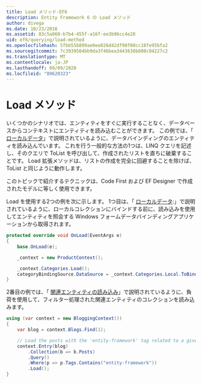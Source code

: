 ```yaml
---
title: Load メソッド-EF6
description: Entity Framework 6 の Load メソッド
author: divega
ms.date: 10/23/2016
ms.assetid: 03c5a069-b7b4-455f-a16f-ee3b96cc4e28
uid: ef6/querying/load-method
ms.openlocfilehash: 5fbb55b899ae0ee026d42df90f80cc18fe95bfa2
ms.sourcegitcommit: 7c3939504bb9da3f46bea3443638b808c04227c2
ms.translationtype: MT
ms.contentlocale: ja-JP
ms.lasthandoff: 09/09/2020
ms.locfileid: "89620323"
---
```

# <a name="the-load-method"></a>Load メソッド
いくつかのシナリオでは、エンティティをすぐに実行することなく、データベースからコンテキストにエンティティを読み込むことができます。 この例では、「 [ローカルデータ](xref:ef6/querying/local-data)」で説明されているように、データバインディングのエンティティを読み込んでいます。 これを行う一般的な方法の1つは、LINQ クエリを記述し、そのクエリで ToList を呼び出して、作成されたリストを直ちに破棄することです。 Load 拡張メソッドは、リストの作成を完全に回避することを除けば、ToList と同じように動作します。  

このトピックで紹介するテクニックは、Code First および EF Designer で作成されたモデルに等しく使用できます。  

Load を使用する2つの例を次に示します。 1つ目は、「 [ローカルデータ](xref:ef6/querying/local-data):」で説明されているように、ローカルコレクションにバインドする前に、読み込みを使用してエンティティを照会する Windows フォームデータバインディングアプリケーションから取得されます。  

``` csharp
protected override void OnLoad(EventArgs e)
{
    base.OnLoad(e);

    _context = new ProductContext();

    _context.Categories.Load();
    categoryBindingSource.DataSource = _context.Categories.Local.ToBindingList();
}
```  

2番目の例では、「 [関連エンティティの読み込み](xref:ef6/querying/related-data)」で説明されているように、負荷を使用して、フィルター処理された関連エンティティのコレクションを読み込みます。  

``` csharp
using (var context = new BloggingContext())
{
    var blog = context.Blogs.Find(1);

    // Load the posts with the 'entity-framework' tag related to a given blog
    context.Entry(blog)
        .Collection(b => b.Posts)
        .Query()
        .Where(p => p.Tags.Contains("entity-framework"))
        .Load();
}
```  
